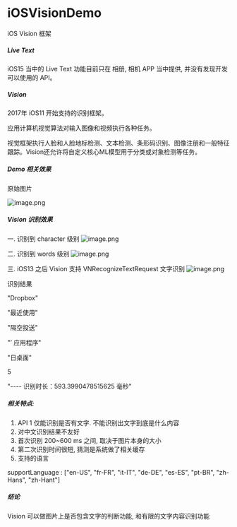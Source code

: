# iOSVisionDemo
iOS Vision 框架

##### **Live Text**
iOS15 当中的 Live Text 功能目前只在 相册, 相机 APP 当中提供, 并没有发现开发可以使用的 API。



##### **Vision**

2017年 iOS11 开始支持的识别框架。

应用计算机视觉算法对输入图像和视频执行各种任务。

视觉框架执行人脸和人脸地标检测、文本检测、条形码识别、图像注册和一般特征跟踪。Vision还允许将自定义核心ML模型用于分类或对象检测等任务。



##### **Demo 相关效果**

原始图片

![image.png](https://i.loli.net/2021/10/15/BDYET3js2cWf81J.png)

##### **Vision 识别效果** 

一.  识别到 character 级别
![image.png](https://i.loli.net/2021/10/15/wNzpqlgJUZsrE5B.png)

二. 识别到 words 级别
![image.png](https://i.loli.net/2021/10/15/4QGcYwLUEPeWnkb.png)

三. iOS13 之后 Vision 支持 VNRecognizeTextRequest 文字识别
![image.png](https://i.loli.net/2021/10/15/Ne1zCWEoAu4ctlS.png)

识别结果

"Dropbox"

"最近使用"

"隔空投送"

"’ 应用程序"

"日桌面"

5

"---- 识别时长：593.3990478515625 毫秒"



##### **相关特点:**

1.  API 1 仅能识别是否有文字. 不能识别出文字到底是什么内容
2.  对中文识别结果不友好
3.  首次识别 200~600 ms 之间, 取决于图片本身的大小
4.  第二次识别时间很短, 猜测是系统做了相关缓存
5.  支持的语言

supportLanguage : [\"en-US\", \"fr-FR\", \"it-IT\", \"de-DE\", \"es-ES\", \"pt-BR\", \"zh-Hans\", \"zh-Hant\"]



##### **结论**

Vision 可以做图片上是否包含文字的判断功能, 和有限的文字内容识别功能
